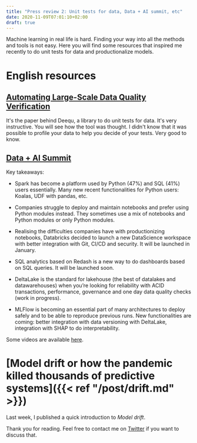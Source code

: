 ```yaml
---
title: "Press review 2: Unit tests for data, Data + AI summit, etc"
date: 2020-11-09T07:01:10+02:00
draft: true
---
```


Machine learning in real life is hard. Finding your way into all the methods and tools is not easy.
Here you will find some resources that inspired me recently to do unit tests for data and productionalize models.

# English resources

## [Automating Large-Scale Data Quality Verification](https://www.amazon.science/publications/automating-large-scale-data-quality-verification)

It's the paper behind Deequ, a library to do unit tests for data. It's very instructive.
You will see how the tool was thought. I didn't know that it was possible to profile your data to help you decide of your tests. Very good to know.

## [Data + AI Summit](https://databricks.com/dataaisummit/europe-2020)

Key takeaways:

- Spark has become a platform used by Python (47%) and SQL (41%) users essentially. Many new recent functionalities for Python users: Koalas, UDF with pandas, etc.

- Companies struggle to deploy and maintain notebooks and prefer using Python modules instead. They sometimes use a mix of notebooks and Python modules or only Python modules.

- Realising the difficulties companies have with productionizing notebooks, Databricks decided to launch a new DataScience workspace with better integration with Git, CI/CD and security. It will be launched in January.

- SQL analytics based on Redash is a new way to do dashboards based on SQL queries. It will be launched soon.

- DeltaLake is the standard for lakehouse (the best of datalakes and datawarehouses) when you’re looking for reliability with ACID transactions, performance, governance and one day data quality checks (work in progress).

- MLFlow is becoming an essential part of many architectures to deploy safely and to be able to reproduce previous runs. New functionalities are coming: better integration with data versioning with DeltaLake, integration with SHAP to do interpretability.

Some videos are available [here](https://www.youtube.com/c/Databricks/search?query=data%20time%20travel).

# [Model drift or how the pandemic killed thousands of predictive systems]({{< ref "/post/drift.md" >}})

Last week, I published a quick introduction to *Model drift*.

Thank you for reading. Feel free to contact me on [Twitter](https://twitter.com/saby_nastasia) if you want to discuss that.
